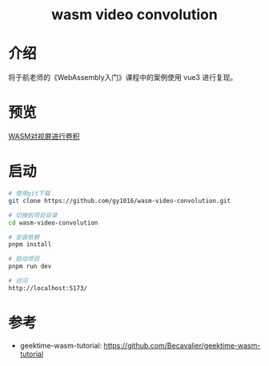<p align="center">
  <h1 align="center">wasm video convolution</h1>
</p>

# 介绍

将于航老师的《WebAssembly入门》课程中的案例使用 vue3 进行复现。

# 预览

[WASM对视屏进行卷积](http://121.199.160.202/wasm-video-convolution)

# 启动

```bash
# 使用git下载
git clone https://github.com/gy1016/wasm-video-convolution.git

# 切换到项目目录
cd wasm-video-convolution

# 安装依赖
pnpm install

# 启动项目
pnpm run dev

# 访问
http://localhost:5173/
```

# 参考

- geektime-wasm-tutorial: <https://github.com/Becavalier/geektime-wasm-tutorial>
